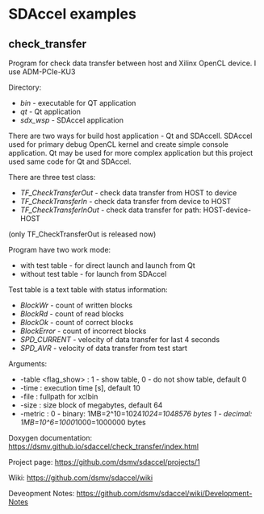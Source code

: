 # SDAccel examples

## check_transfer

Program for check data transfer between host and Xilinx OpenCL device. I use ADM-PCIe-KU3 
  
Directory:
* *bin* - executable for QT application
* *qt*  - Qt application
* *sdx_wsp* - SDAccel application


There are two ways for build host application - Qt and SDAccell.
SDAccel used for primary debug OpenCL kernel and create simple console application.
Qt may be used for more complex application but this project used same code for Qt and SDAccel.

There are three test class:
* *TF_CheckTransferOut* - check data transfer from HOST to device
* *TF_CheckTransferIn*  - check data transfer from device to HOST
* *TF_CheckTransferInOut* - check data transfer for path: HOST-device-HOST

(only TF_CheckTransferOut is released now)

Program have two work mode:
* with test table	- for direct launch and launch from Qt 
* without test table	- for launch from SDAccel 

Test table is a text table with status information:
* *BlockWr* - count of written blocks
* *BlockRd* - count of read blocks
* *BlockOk* - count of correct blocks
* *BlockError* - count of incorrect blocks
* *SPD_CURRENT* - velocity of data transfer for last 4 seconds
* *SPD_AVR* - velocity of data transfer from test start

Arguments:
* -table  <flag_show>	: 1 - show table, 0 -	do not show table, default 0
* -time   <time> 	: execution time [s], default 10
* -file	  <fullpath>	: fullpath for xclbin 
* -size   <size>	: size block of megabytes, default 64
* -metric <flag>	: 0 - binary:  1MB=2^10=1024*1024=1048576 bytes
                          1 - decimal: 1MB=10^6=1000*1000=1000000 bytes

Doxygen documentation: https://dsmv.github.io/sdaccel/check_transfer/index.html

Project page: https://github.com/dsmv/sdaccel/projects/1

Wiki: https://github.com/dsmv/sdaccel/wiki

Deveopment Notes: https://github.com/dsmv/sdaccel/wiki/Development-Notes


